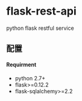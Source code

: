 # flask-rest-api
python flask restful service

## 配置

#### Requirment
- python 2.7+
- flask>=0.12.2
- flask-sqlalchemy>=2.2